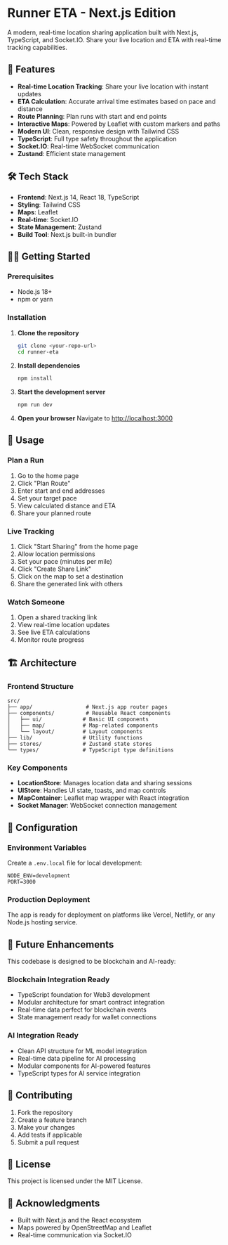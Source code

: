 # Runner ETA - Next.js Edition

A modern, real-time location sharing application built with Next.js, TypeScript, and Socket.IO. Share your live location and ETA with real-time tracking capabilities.

## 🚀 Features

- **Real-time Location Tracking**: Share your live location with instant updates
- **ETA Calculation**: Accurate arrival time estimates based on pace and distance
- **Route Planning**: Plan runs with start and end points
- **Interactive Maps**: Powered by Leaflet with custom markers and paths
- **Modern UI**: Clean, responsive design with Tailwind CSS
- **TypeScript**: Full type safety throughout the application
- **Socket.IO**: Real-time WebSocket communication
- **Zustand**: Efficient state management

## 🛠️ Tech Stack

- **Frontend**: Next.js 14, React 18, TypeScript
- **Styling**: Tailwind CSS
- **Maps**: Leaflet
- **Real-time**: Socket.IO
- **State Management**: Zustand
- **Build Tool**: Next.js built-in bundler

## 🏃‍♂️ Getting Started

### Prerequisites

- Node.js 18+ 
- npm or yarn

### Installation

1. **Clone the repository**
   ```bash
   git clone <your-repo-url>
   cd runner-eta
   ```

2. **Install dependencies**
   ```bash
   npm install
   ```

3. **Start the development server**
   ```bash
   npm run dev
   ```

4. **Open your browser**
   Navigate to [http://localhost:3000](http://localhost:3000)

## 📱 Usage

### Plan a Run
1. Go to the home page
2. Click "Plan Route"
3. Enter start and end addresses
4. Set your target pace
5. View calculated distance and ETA
6. Share your planned route

### Live Tracking
1. Click "Start Sharing" from the home page
2. Allow location permissions
3. Set your pace (minutes per mile)
4. Click "Create Share Link"
5. Click on the map to set a destination
6. Share the generated link with others

### Watch Someone
1. Open a shared tracking link
2. View real-time location updates
3. See live ETA calculations
4. Monitor route progress

## 🏗️ Architecture

### Frontend Structure
```
src/
├── app/                 # Next.js app router pages
├── components/          # Reusable React components
│   ├── ui/             # Basic UI components
│   ├── map/            # Map-related components
│   └── layout/         # Layout components
├── lib/                # Utility functions
├── stores/             # Zustand state stores
└── types/              # TypeScript type definitions
```

### Key Components

- **LocationStore**: Manages location data and sharing sessions
- **UIStore**: Handles UI state, toasts, and map controls
- **MapContainer**: Leaflet map wrapper with React integration
- **Socket Manager**: WebSocket connection management

## 🔧 Configuration

### Environment Variables
Create a `.env.local` file for local development:
```env
NODE_ENV=development
PORT=3000
```

### Production Deployment
The app is ready for deployment on platforms like Vercel, Netlify, or any Node.js hosting service.

## 🚀 Future Enhancements

This codebase is designed to be blockchain and AI-ready:

### Blockchain Integration Ready
- TypeScript foundation for Web3 development
- Modular architecture for smart contract integration
- Real-time data perfect for blockchain events
- State management ready for wallet connections

### AI Integration Ready
- Clean API structure for ML model integration
- Real-time data pipeline for AI processing
- Modular components for AI-powered features
- TypeScript types for AI service integration

## 🤝 Contributing

1. Fork the repository
2. Create a feature branch
3. Make your changes
4. Add tests if applicable
5. Submit a pull request

## 📄 License

This project is licensed under the MIT License.

## 🙏 Acknowledgments

- Built with Next.js and the React ecosystem
- Maps powered by OpenStreetMap and Leaflet
- Real-time communication via Socket.IO